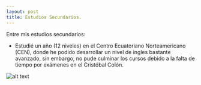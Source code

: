 ```yaml
---
layout: post
title: Estudios Secundarios.
---
```


Entre mis estudios secundarios:

* Estudié un año (12 niveles) en el Centro Ecuatoriano Norteamericano (CEN), donde he podido desarrollar un nivel de ingles bastante avanzado, sin embargo, no pude culminar los cursos debido a la falta de tiempo por exámenes en el Cristóbal Colón.

![alt text](https://media.licdn.com/dms/image/C4E0BAQE-ryitentzAg/company-logo_200_200/0?e=2159024400&v=beta&t=byacJge5CVkOufqfsXQ_lmB1FeDKtNTXhSFBzaMxdDI)
